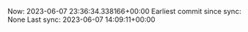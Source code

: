 Now: 2023-06-07 23:36:34.338166+00:00 Earliest commit since sync: None Last sync: 2023-06-07 14:09:11+00:00
